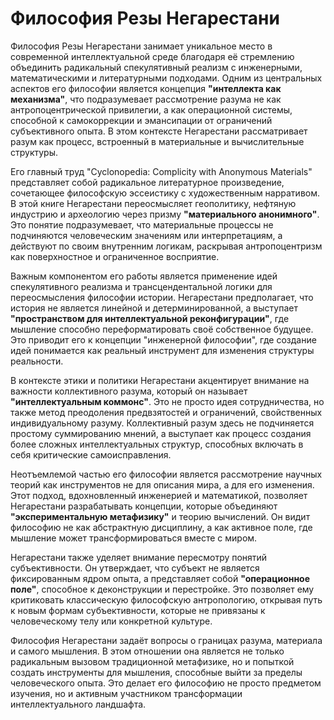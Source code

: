 # Философия Резы Негарестани

Философия Резы Негарестани занимает уникальное место в современной интеллектуальной среде благодаря её стремлению объединить радикальный спекулятивный реализм с инженерными, математическими и литературными подходами. Одним из центральных аспектов его философии является концепция **"интеллекта как механизма"**, что подразумевает рассмотрение разума не как антропоцентрической привилегии, а как операционной системы, способной к самокоррекции и эмансипации от ограничений субъективного опыта. В этом контексте Негарестани рассматривает разум как процесс, встроенный в материальные и вычислительные структуры.

Его главный труд "Cyclonopedia: Complicity with Anonymous Materials" представляет собой радикальное литературное произведение, сочетающее философскую эссеистику с художественным нарративом. В этой книге Негарестани переосмысляет геополитику, нефтяную индустрию и археологию через призму **"материального анонимного"**. Это понятие подразумевает, что материальные процессы не подчиняются человеческим значениям или интерпретациям, а действуют по своим внутренним логикам, раскрывая антропоцентризм как поверхностное и ограниченное восприятие.

Важным компонентом его работы является применение идей спекулятивного реализма и трансцендентальной логики для переосмысления философии истории. Негарестани предполагает, что история не является линейной и детерминированной, а выступает **"пространством для интеллектуальной реконфигурации"**, где мышление способно переформатировать своё собственное будущее. Это приводит его к концепции "инженерной философии", где создание идей понимается как реальный инструмент для изменения структуры реальности.

В контексте этики и политики Негарестани акцентирует внимание на важности коллективного разума, который он называет **"интеллектуальным коммонс"**. Это не просто идея сотрудничества, но также метод преодоления предвзятостей и ограничений, свойственных индивидуальному разуму. Коллективный разум здесь не подчиняется простому суммированию мнений, а выступает как процесс создания более сложных интеллектуальных структур, способных включать в себя критические самоисправления.

Неотъемлемой частью его философии является рассмотрение научных теорий как инструментов не для описания мира, а для его изменения. Этот подход, вдохновленный инженерией и математикой, позволяет Негарестани разрабатывать концепции, которые объединяют **"экспериментальную метафизику"** и теорию вычислений. Он видит философию не как абстрактную дисциплину, а как активное поле, где мышление может трансформироваться вместе с миром.

Негарестани также уделяет внимание пересмотру понятий субъективности. Он утверждает, что субъект не является фиксированным ядром опыта, а представляет собой **"операционное поле"**, способное к деконструкции и перестройке. Это позволяет ему критиковать классическую философскую антропологию, открывая путь к новым формам субъективности, которые не привязаны к человеческому телу или конкретной культуре.

Философия Негарестани задаёт вопросы о границах разума, материала и самого мышления. В этом отношении она является не только радикальным вызовом традиционной метафизике, но и попыткой создать инструменты для мышления, способные выйти за пределы человеческого опыта. Это делает его философию не просто предметом изучения, но и активным участником трансформации интеллектуального ландшафта.
